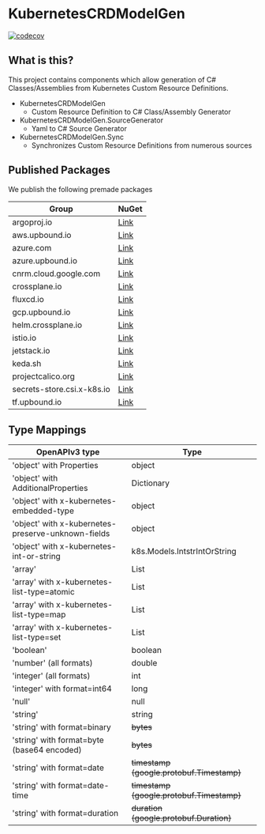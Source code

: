 # KubernetesCRDModelGen

[![codecov](https://codecov.io/gh/IvanJosipovic/KubernetesCRDModelGen/branch/alpha/graph/badge.svg?token=Xxq5yw1TtO)](https://codecov.io/gh/IvanJosipovic/KubernetesCRDModelGen)

## What is this?

This project contains components which allow generation of C# Classes/Assemblies from Kubernetes Custom Resource Definitions.

- KubernetesCRDModelGen
  - Custom Resource Definition to C# Class/Assembly Generator
- KubernetesCRDModelGen.SourceGenerator
  - Yaml to C# Source Generator
- KubernetesCRDModelGen.Sync
  - Synchronizes Custom Resource Definitions from numerous sources

## Published Packages

We publish the following premade packages

| Group | NuGet |
|---|---|
| argoproj.io | [Link](https://www.nuget.org/packages/KubernetesCRDModelGen.Models.argoproj.io/) |
| aws.upbound.io | [Link](https://www.nuget.org/packages/KubernetesCRDModelGen.Models.aws.upbound.io/) |
| azure.com | [Link](https://www.nuget.org/packages/KubernetesCRDModelGen.Models.azure.com/)  |
| azure.upbound.io | [Link](https://www.nuget.org/packages/KubernetesCRDModelGen.Models.azure.upbound.io/) |
| cnrm.cloud.google.com | [Link](https://www.nuget.org/packages/KubernetesCRDModelGen.Models.cnrm.cloud.google.com/) |
| crossplane.io | [Link](https://www.nuget.org/packages/KubernetesCRDModelGen.Models.crossplane.io/) |
| fluxcd.io | [Link](https://www.nuget.org/packages/KubernetesCRDModelGen.Models.fluxcd.io/) |
| gcp.upbound.io | [Link](https://www.nuget.org/packages/KubernetesCRDModelGen.Models.gcp.upbound.io/) |
| helm.crossplane.io | [Link](https://www.nuget.org/packages/KubernetesCRDModelGen.Models.helm.crossplane.io/) |
| istio.io | [Link](https://www.nuget.org/packages/KubernetesCRDModelGen.Models.istio.io/) |
| jetstack.io | [Link](https://www.nuget.org/packages/KubernetesCRDModelGen.Models.jetstack.io/) |
| keda.sh | [Link](https://www.nuget.org/packages/KubernetesCRDModelGen.Models.keda.sh/) |
| projectcalico.org | [Link](https://www.nuget.org/packages/KubernetesCRDModelGen.Models.projectcalico.org/) |
| secrets-store.csi.x-k8s.io | [Link](https://www.nuget.org/packages/KubernetesCRDModelGen.Models.secrets-store.csi.x-k8s.io) |
| tf.upbound.io | [Link](https://www.nuget.org/packages/KubernetesCRDModelGen.Models.tf.upbound.io/) |

## Type Mappings

| OpenAPIv3 type | Type |
|---|---|
| 'object' with Properties | object |
| 'object' with AdditionalProperties | Dictionary |
| 'object' with x-kubernetes-embedded-type | object |
| 'object' with x-kubernetes-preserve-unknown-fields | object |
| 'object' with x-kubernetes-int-or-string | k8s.Models.IntstrIntOrString |
| 'array' | List |
| 'array' with x-kubernetes-list-type=atomic | List |
| 'array' with x-kubernetes-list-type=map | List |
| 'array' with x-kubernetes-list-type=set | List |
| 'boolean' | boolean |
| 'number' (all formats) | double |
| 'integer' (all formats) | int |
| 'integer' with format=int64 | long |
| 'null' | null |
| 'string' | string |
| 'string' with format=binary | ~~bytes~~ |
| 'string' with format=byte (base64 encoded) | ~~bytes~~ |
| 'string' with format=date | ~~timestamp (google.protobuf.Timestamp)~~ |
| 'string' with format=date-time | ~~timestamp (google.protobuf.Timestamp)~~ |
| 'string' with format=duration | ~~duration (google.protobuf.Duration)~~ |
